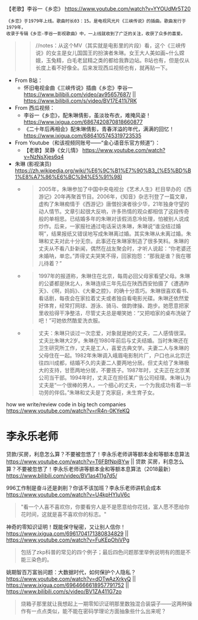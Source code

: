 
【老歌】李谷一《乡恋》 https://www.youtube.com/watch?v=YYOUdMr5T20
```console
《乡恋》于1979年上线。歌曲时长03：15。是电视风光片《三峡传说》的插曲。歌曲发行于1979年，
收录于专辑《乡恋-李谷一影视歌曲》中，一上线就收到了广泛的关注，收获了众多的喜爱。
```
>> //notes：从这个MV（其实就是电影里的片段）看，这个《三峡传说》的女主是女儿国国王的扮演者朱琳。女王大人美如画~什么嫦娥，玉兔精，白毛老鼠精之类的都给我靠边站。B站也有，但是仅从长度上看不好像全。后来发现西瓜视频也有，就再贴一下。
- From B站：
  * 怀旧电视金曲《三峡传说》插曲《乡恋》李谷一 https://www.bilibili.com/video/av95657687/ || https://www.bilibili.com/s/video/BV17E411j7RK
- From 西瓜视频：
  * 李谷一《乡恋》，配朱琳倩影，虽淡妆布衣，难掩风姿！ https://www.ixigua.com/6867420870818660877
  * 《二十年后再相会》配朱琳倩影，青春洋溢的年代，满满的回忆！ https://www.ixigua.com/6864105745319723535
- From Youtube（和该视频同账号——“金心语音乐官方频道”）：
  * 【老歌】吴静《女儿情》 https://www.youtube.com/watch?v=NzNsXjes6q4
- 朱琳 (影视演员) https://zh.wikipedia.org/wiki/%E6%9C%B1%E7%90%B3_(%E5%BD%B1%E8%A7%86%E6%BC%94%E5%91%98)
  * > 2005年，朱琳参加了中国中央电视台《艺术人生》栏目举办的《西游记》20年再聚首节目。2006年，《知音》杂志刊登了一篇文章，虚构了朱琳痴情于《西游记》唐僧扮演者徐少华，21年独身守望的动人情节。文章引起很大反响，许多热情的观众都相信了这段传奇般的单相思。已结婚多年的朱琳对该假消息冷处理，怕被别人说成炒作。后来，一家报社通过电话采访朱琳，朱琳说“谁没结过婚啊”，结果报纸又错误地写成朱琳离过婚。其实朱琳从未离过婚。朱琳和丈夫对此十分无奈。此事还在朱琳家制造了很多笑料。朱琳的丈夫从不看八卦新闻，偶然在战友聚会时，才听人说起：“你老婆还未婚呐，单恋。”弄得丈夫哭笑不得，回家抱怨：“那我是谁？我在哪儿待着？”
  * > 1997年的报道称，朱琳住在北京，每周必回父母家看望父母。朱琳的公婆都是陕北人，朱琳连续三年先后在陕西西安拍摄了《遭遇昨天》、《啊，妈妈》、《大秦之腔》，的确十分乖巧。朱琳很喜欢看书、看话剧，每夜会在家拉着丈夫或者独自看电影光碟。朱琳还依然爱好体育，经常打网球、游泳、骑马、做韵律操、跑步。她愿意把家里收拾得干净整洁，尽管丈夫总是嘲笑她：“又把咱家的桌布洗破了吧！”可她依然酷爱洗衣服。
  * > 丈夫：朱琳只谈过一次恋爱，对象就是她的丈夫，二人感情很深。丈夫比朱琳大2岁。朱琳在1980年前后与丈夫结婚。当时朱琳还在卫生研究所工作，丈夫是工人，喜爱古典文学。夫妻二人与朱琳的父母住在一起。1982年朱琳调入峨眉电影制片厂，户口也从北京迁往四川成都，结婚不久的夫妻二人要两地分居。但丈夫给了朱琳极大的支持，甘愿两地分居，不要孩子。1987年时，丈夫正在北京某公司当干部。1994年时，丈夫正在担任某广告公司经理。朱琳认为丈夫是“一个很棒的男人，一个细心的丈夫，一个为我成功有着一半功劳的伴侣。”朱琳和丈夫是丁克家庭，未生育子女。

how we write/review code in big tech companies https://www.youtube.com/watch?v=rR4n-0KYeKQ

# 李永乐老师

贷款/买房，利息怎么算？不要被忽悠了！李永乐老师讲等额本金和等额本息算法 https://www.youtube.com/watch?v=T6FBfNpiBYw || 贷款 买房，利息怎么算？不要被忽悠了！李永乐老师讲等额本金和等额本息算法（2018最新） https://www.bilibili.com/video/BV1as411g7d5/

996工作制是奋斗还是剥削？你该不该加班？李永乐老师讲机会成本 https://www.youtube.com/watch?v=U4kpHYIuV6c
> "看一个人喜不喜欢你，你要看穷人是不是愿意给你花钱，富人愿不愿给你花时间，这就是喜不喜欢你的标志。"

神奇的零知识证明！既能保守秘密，又让别人信你！ https://www.ixigua.com/6961704171380834829 || https://www.youtube.com/watch?v=FuKEpOhiVPg
> 包括了zkp科普的常见的四个例子；最后四色问题那里举例说明有的图是不能三染色的。

姚期智百万富翁问题：大数据时代，如何保护个人隐私？ https://www.youtube.com/watch?v=dOTwAzXrkyQ || https://www.ixigua.com/6964666618957791752 || https://www.bilibili.com/s/video/BV1ZA411G7zo
> 烧箱子那里就让我想起上一期零知识证明那里数独混合装袋子——这两种操作有一点点类似，能不能在密码学理论方面抽象些什么出来呢？
